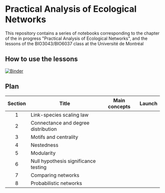 # Practical Analysis of Ecological Networks

This repository contains a series of notebooks corresponding to the chapter of the in progress "Practical Analysis of Ecological Networks", and the lessons of the BIO3043/BIO6037 class at the Université de Montréal

## How to use the lessons

[![Binder](https://mybinder.org/badge_logo.svg)](https://mybinder.org/v2/gh/PoisotLab/EcoNetworksLabs/master)

## Plan

| Section | Title                                | Main concepts | Launch |
|:-------:| ------------------------------------ | ------------- |:------:|
|    1    | Link-species scaling law             |               |        |
|    2    | Connectance and degree distribution  |               |        |
|    3    | Motifs and centrality                |               |        |
|    4    | Nestedness                           |               |        |
|    5    | Modularity                           |               |        |
|    6    | Null hypothesis significance testing |               |        |
|    7    | Comparing networks                   |               |        |
|    8    | Probabilistic networks               |               |        |
